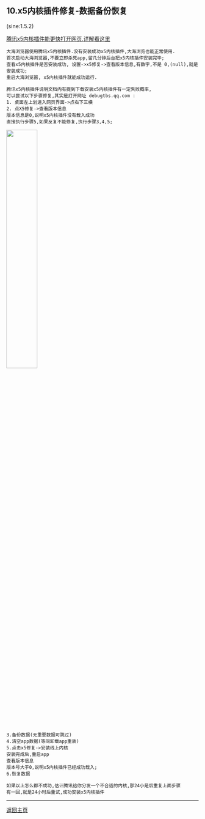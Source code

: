 

## 10.x5内核插件修复-数据备份恢复

(sine:1.5.2)

[腾讯x5内核插件能更快打开网页,详解看这里](https://x5.tencent.com/docs/index.html)

    大海浏览器使用腾讯x5内核插件.没有安装成功x5内核插件,大海浏览也能正常使用.
    首次启动大海浏览器,不要立即杀死app,留几分钟后台把x5内核插件安装完毕;
    查看x5内核插件是否安装成功, 设置->x5修复->查看版本信息,有数字,不是 0,(null),就是安装成功;
    重启大海浏览器, x5内核插件就能成功运行.
    
    腾讯x5内核插件说明文档内有提到下载安装x5内核插件有一定失败概率,
    可以尝试以下步骤修复,其实是打开网址 debugtbs.qq.com :
    1. 桌面左上划进入网页界面->点右下三横
    2. 点X5修复->查看版本信息
    版本信息是0,说明x5内核插件没有载入成功
    直接执行步骤5,如果反复不能修复,执行步骤3,4,5;

<div align="left"><img src="https://cdn.dahai123.top/dhb/pic/10_7t.png" width="40%"></div>

    3.备份数据(无重要数据可跳过)
    4.清空app数据(等同卸载app重装)
    5.点击x5修复->安装线上内核
    安装完成后,重启app
    查看版本信息
    版本号大于0,说明x5内核插件已经成功载入;
    6.恢复数据
    
    如果以上怎么都不成功,估计腾讯给你分发一个不合适的内核,那24小是后重复上面步骤
    有一回,就是24小时后重试,成功安装x5内核插件

****
[返回主页](https://gitee.com/boomer001/dahai-browser#%E5%A4%A7%E6%B5%B7%E6%B5%8F%E8%A7%88%E5%99%A8%E4%BD%BF%E7%94%A8%E6%8C%87%E5%8D%97)
